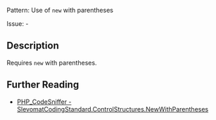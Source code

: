 Pattern: Use of `new` with parentheses

Issue: -

## Description

Requires `new` with parentheses.

## Further Reading

* [PHP_CodeSniffer - SlevomatCodingStandard.ControlStructures.NewWithParentheses](https://github.com/slevomat/coding-standard/blob/master/doc/control-structures.md#slevomatcodingstandardcontrolstructuresnewwithparentheses-)